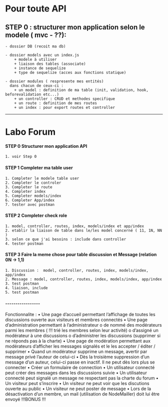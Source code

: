 # Pour toute API

## STEP 0 : structurer mon application selon le modele ( mvc - ??): 
    - dossier DB (recoit ma db)

    - dossier models avec un index.js
        + modele à utiliser
        + liaison des tables (associate)
        + instance de sequelize
        + type de sequelize (acces aux fonctions statique)

    - dossier modules ( respresente mes entités)
      dans chacun de ceux-ci :
        + un model : definition de ma table (init, validation, hook, beforevalidation etc...) 
        + un controller : CRUD et methodes specifique
        + un route : definition de mes routes
        + un index : pour export routes et controller
---
# Labo Forum

#### STEP 0 Structurer mon application API 
    1. voir Step 0

#### STEP 1 Completer ma table user

    1. Completer le modele table user
    2. Completer le controler 
    3. Completer le route
    4. Completer index
    5. Completer models/index     
    6. Completer App/index
    7. tester avec postman

#### STEP 2 Completer check role

    1. model, controller, routes, index, models/index et app/index
    2. etablir la liaison de table dans le/les model concerné ( 11, 1N, NN )
    3. selon ce que j'ai besoins : include dans controller
    4. tester postman

#### STEP 3 Faire la meme chose pour table discussion et Message (relation 0N -> 1,1)

    1. Discussion :  model, controller, routes, index, models/index, app/index
    2. Message : model, controller, routes, index, models/index, app/index
    3. test postman
    4. liaison, include
    5. test postman


#### -----------------
Fonctionnalite :
•	Une page d’accueil permettant l’affichage de toutes les discussions ouverte aux visiteurs et membres connectés
•	Une page d’administration permettant à l’administrateur 
o	de nommé des modérateurs parmi les membres ( !!! trié les membres selon leur activité)
o	d’assigné un modérateur à une discussions
o	d’administrer les discussions (supprimer si ne réponds pas à la charte)
•	Une page de modération permettant aux modérateurs d’afficher les messages signalés et le les accepter / éditer / supprimer
•	Quand un modérateur supprime un message, avertir par message privé l’auteur de celui-ci
•	Dès la troisième suppression d’un message d’un auteur, celui-ci passe en inactif. Il ne peut dès lors plus se connecter
•	Créer un formulaire de connection
•	Un utilisateur connecté peut créer des messages dans les discussions suivie
•	Un utilisateur connecté peut signalé un message ne respectant pas la charte du forum
•	Un visiteur peut s’inscrire
•	Un visiteur ne peut voir que les discutions ouverte au public
•	Un visiteur ne peut poster de message
•	Lors de la désactivation d’un membre, un mail (utilisation de NodeMailler) doit lui être envoyé !!!BONUS !!!
